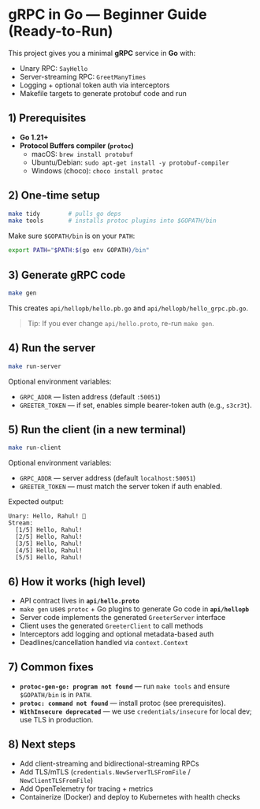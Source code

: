 # gRPC in Go — Beginner Guide (Ready-to-Run)

This project gives you a minimal **gRPC** service in **Go** with:
- Unary RPC: `SayHello`
- Server-streaming RPC: `GreetManyTimes`
- Logging + optional token auth via interceptors
- Makefile targets to generate protobuf code and run

## 1) Prerequisites

- **Go 1.21+**
- **Protocol Buffers compiler (`protoc`)**
  - macOS: `brew install protobuf`
  - Ubuntu/Debian: `sudo apt-get install -y protobuf-compiler`
  - Windows (choco): `choco install protoc`

## 2) One-time setup

```bash
make tidy        # pulls go deps
make tools       # installs protoc plugins into $GOPATH/bin
```

Make sure `$GOPATH/bin` is on your `PATH`:
```bash
export PATH="$PATH:$(go env GOPATH)/bin"
```

## 3) Generate gRPC code

```bash
make gen
```
This creates `api/hellopb/hello.pb.go` and `api/hellopb/hello_grpc.pb.go`.

> Tip: If you ever change `api/hello.proto`, re-run `make gen`.

## 4) Run the server

```bash
make run-server
```
Optional environment variables:
- `GRPC_ADDR` — listen address (default `:50051`)
- `GREETER_TOKEN` — if set, enables simple bearer-token auth (e.g., `s3cr3t`).

## 5) Run the client (in a new terminal)

```bash
make run-client
```
Optional environment variables:
- `GRPC_ADDR` — server address (default `localhost:50051`)
- `GREETER_TOKEN` — must match the server token if auth enabled.

Expected output:
```
Unary: Hello, Rahul! 👋
Stream:
  [1/5] Hello, Rahul!
  [2/5] Hello, Rahul!
  [3/5] Hello, Rahul!
  [4/5] Hello, Rahul!
  [5/5] Hello, Rahul!
```

## 6) How it works (high level)

- API contract lives in **`api/hello.proto`**
- `make gen` uses `protoc` + Go plugins to generate Go code in **`api/hellopb`**
- Server code implements the generated `GreeterServer` interface
- Client uses the generated `GreeterClient` to call methods
- Interceptors add logging and optional metadata-based auth
- Deadlines/cancellation handled via `context.Context`

## 7) Common fixes

- **`protoc-gen-go: program not found`** — run `make tools` and ensure `$GOPATH/bin` is in `PATH`.
- **`protoc: command not found`** — install protoc (see prerequisites).
- **`WithInsecure deprecated`** — we use `credentials/insecure` for local dev; use TLS in production.

## 8) Next steps

- Add client-streaming and bidirectional-streaming RPCs
- Add TLS/mTLS (`credentials.NewServerTLSFromFile` / `NewClientTLSFromFile`)
- Add OpenTelemetry for tracing + metrics
- Containerize (Docker) and deploy to Kubernetes with health checks